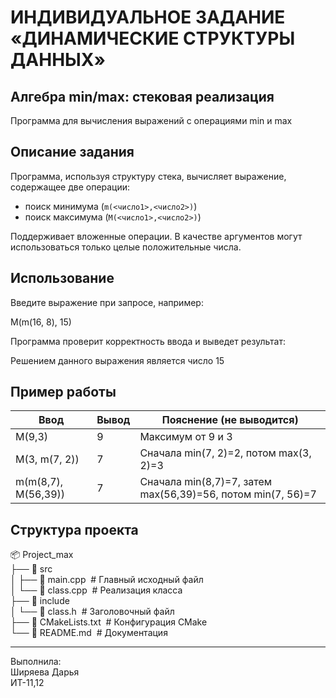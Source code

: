 # ИНДИВИДУАЛЬНОЕ ЗАДАНИЕ «ДИНАМИЧЕСКИЕ СТРУКТУРЫ ДАННЫХ»

## Алгебра min/max: стековая реализация

Программа для вычисления выражений с операциями min и max

## Описание задания

Программа, используя структуру стека, вычисляет выражение, содержащее две операции:
- поиск минимума (`m(<число1>,<число2>)`)
- поиск максимума (`M(<число1>,<число2>)`)

Поддерживает вложенные операции. В качестве аргументов могут использоваться только целые положительные числа.

## Использование
Введите выражение при запросе, например:

M(m(16, 8), 15)

Программа проверит корректность ввода и выведет результат:

Решением данного выражения является число 15

## Пример работы

|        Ввод        | Вывод |                  Пояснение (не выводится)                   |
|--------------------|-------|-------------------------------------------------------------|
|       M(9,3)       |   9   |           Максимум от 9 и 3                                 |
|   M(3, m(7, 2))    |   7   | Сначала min(7, 2)=2, потом max(3, 2)=3                      |
| m(m(8,7), M(56,39))|   7   | Сначала min(8,7)=7, затем max(56,39)=56, потом min(7, 56)=7 |

## Структура проекта
📦 Project_max  
├── 📂 src  
│   ├── 📜 main.cpp&nbsp;&nbsp;# Главный исходный файл  
│   └── 📜 class.cpp&nbsp;&nbsp;# Реализация класса  
├── 📂 include  
│   └── 📜 class.h&nbsp;&nbsp;# Заголовочный файл   
├── 📜 CMakeLists.txt&nbsp;&nbsp;# Конфигурация CMake  
└── 📜 README.md&nbsp;&nbsp;# Документация  
  


---

Выполнила:  
Ширяева Дарья  
ИТ-11,12
